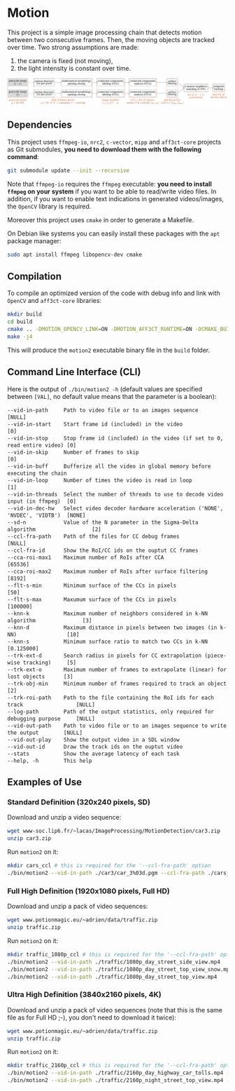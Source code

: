 # Motion

This project is a simple image processing chain that detects motion between two
consecutive frames. Then, the moving objects are tracked over time.
Two strong assumptions are made:
  1. the camera is fixed (not moving),
  2. the light intensity is constant over time.

![image processing chain](fig/motion_chain/motion_chain.svg)

## Dependencies

This project uses `ffmpeg-io`, `nrc2`, `c-vector`, `mipp` and `aff3ct-core` 
projects as Git submodules, **you need to download them with the following 
command**:
```bash
git submodule update --init --recursive
```

Note that `ffmpeg-io` requires the `ffmpeg` executable: **you need to install 
`ffmpeg` on your system** if you want to be able to read/write video files.
In addition, if you want to enable text indications in generated videos/images, 
the `OpenCV` library is required.

Moreover this project uses `cmake` in order to generate a Makefile.

On Debian like systems you can easily install these packages with the `apt` 
package manager:
```bash
sudo apt install ffmpeg libopencv-dev cmake
```

## Compilation

To compile an optimized version of the code with debug info and link with 
`OpenCV` and `aff3ct-core` libraries:
```bash
mkdir build
cd build
cmake .. -DMOTION_OPENCV_LINK=ON -DMOTION_AFF3CT_RUNTIME=ON -DCMAKE_BUILD_TYPE=RelWithDebInfo -DCMAKE_CXX_FLAGS_RELWITHDEBINFO="-O3 -g" -DCMAKE_C_FLAGS_RELWITHDEBINFO="-O3 -g" -DCMAKE_CXX_FLAGS="-Wall -funroll-loops -fstrict-aliasing -march=native" -DCMAKE_C_FLAGS="-funroll-loops -fstrict-aliasing -march=native"
make -j4
```

This will produce the `motion2` executable binary file in the `build` folder.

## Command Line Interface (CLI)

Here is the output of `./bin/motion2 -h` (default values are specified between 
`[VAL]`, no default value means that the parameter is a boolean):
```
--vid-in-path     Path to video file or to an images sequence                            [NULL]
--vid-in-start    Start frame id (included) in the video                                 [0]
--vid-in-stop     Stop frame id (included) in the video (if set to 0, read entire video) [0]
--vid-in-skip     Number of frames to skip                                               [0]
--vid-in-buff     Bufferize all the video in global memory before executing the chain        
--vid-in-loop     Number of times the video is read in loop                              [1]
--vid-in-threads  Select the number of threads to use to decode video input (in ffmpeg)  [0]
--vid-in-dec-hw   Select video decoder hardware acceleration ('NONE', 'NVDEC', 'VIDTB')  [NONE]
--sd-n            Value of the N parameter in the Sigma-Delta algorithm                  [2]
--ccl-fra-path    Path of the files for CC debug frames                                  [NULL]
--ccl-fra-id      Show the RoI/CC ids on the ouptut CC frames                                
--cca-roi-max1    Maximum number of RoIs after CCA                                       [65536]
--cca-roi-max2    Maximum number of RoIs after surface filtering                         [8192]
--flt-s-min       Minimum surface of the CCs in pixels                                   [50]
--flt-s-max       Maxumum surface of the CCs in pixels                                   [100000]
--knn-k           Maximum number of neighbors considered in k-NN algorithm               [3]
--knn-d           Maximum distance in pixels between two images (in k-NN)                [10]
--knn-s           Minimum surface ratio to match two CCs in k-NN                         [0.125000]
--trk-ext-d       Search radius in pixels for CC extrapolation (piece-wise tracking)     [5]
--trk-ext-o       Maximum number of frames to extrapolate (linear) for lost objects      [3]
--trk-obj-min     Minimum number of frames required to track an object                   [2]
--trk-roi-path    Path to the file containing the RoI ids for each track                 [NULL]
--log-path        Path of the output statistics, only required for debugging purpose     [NULL]
--vid-out-path    Path to video file or to an images sequence to write the output        [NULL]
--vid-out-play    Show the output video in a SDL window                                      
--vid-out-id      Draw the track ids on the ouptut video                                     
--stats           Show the average latency of each task                                      
--help, -h        This help                                            
```

## Examples of Use

### Standard Definition (320x240 pixels, SD)

Download and unzip a video sequence:
```bash
wget www-soc.lip6.fr/~lacas/ImageProcessing/MotionDetection/car3.zip
unzip car3.zip
```

Run `motion2` on it:
```bash
mkdir cars_ccl # this is required for the '--ccl-fra-path' option
./bin/motion2 --vid-in-path ./car3/car_3%03d.pgm --ccl-fra-path ./cars_ccl/%03d.png --log-path ./log_cars --vid-out-play --vid-out-id
```

### Full High Definition (1920x1080 pixels, Full HD)

Download and unzip a pack of video sequences:
```bash
wget www.potionmagic.eu/~adrien/data/traffic.zip
unzip traffic.zip
```

Run `motion2` on it:
```bash
mkdir traffic_1080p_ccl # this is required for the '--ccl-fra-path' option
./bin/motion2 --vid-in-path ./traffic/1080p_day_street_side_view.mp4     --ccl-fra-path ./traffic_1080p_ccl/%03d.png --flt-s-min 2000 --knn-d 50 --trk-obj-min  5 --log-path ./log_traffic_1080p --vid-out-play --vid-out-id
./bin/motion2 --vid-in-path ./traffic/1080p_day_street_top_view_snow.mp4 --ccl-fra-path ./traffic_1080p_ccl/%03d.png --flt-s-min 2000 --knn-d 50 --trk-obj-min  5 --log-path ./log_traffic_1080p --vid-out-play --vid-out-id
./bin/motion2 --vid-in-path ./traffic/1080p_day_street_top_view.mp4      --ccl-fra-path ./traffic_1080p_ccl/%03d.png --flt-s-min  150 --knn-d 50 --trk-obj-min 25 --log-path ./log_traffic_1080p --vid-out-play --vid-out-id
```

### Ultra High Definition (3840x2160 pixels, 4K)

Download and unzip a pack of video sequences (note that this is the same file as 
for Full HD ;-), you don't need to download it twice):
```bash
wget www.potionmagic.eu/~adrien/data/traffic.zip
unzip traffic.zip
```

Run `motion2` on it:
```bash
mkdir traffic_2160p_ccl # this is required for the '--ccl-fra-path' option
./bin/motion2 --vid-in-path ./traffic/2160p_day_highway_car_tolls.mp4 --ccl-fra-path ./traffic_2160p_ccl/%03d.png --flt-s-min 500 --knn-d 50 --trk-obj-min 50 --log-path ./log_traffic_2160p --vid-out-play --vid-out-id
./bin/motion2 --vid-in-path ./traffic/2160p_night_street_top_view.mp4 --ccl-fra-path ./traffic_2160p_ccl/%03d.png --flt-s-min 500 --knn-d 50 --trk-obj-min  5 --log-path ./log_traffic_2160p --vid-out-play --vid-out-id
```
